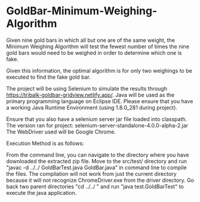 # GoldBar-Minimum-Weighing-Algorithm

Given nine gold bars in which all but one are of the same weight, the Minimum Weighing Algorithm will test the fewest number of times the 
nine gold bars would need to be weighed in order to determine which one is fake.

Given this information, the optimal algorithm is for only two weighings to be executed to find the fake gold bar.

The project will be using Selenium to simulate the results through https://tribalk-goldbar-gridview.netlify.app/. Java will be used as the
primary programming language on Eclipse IDE. Please ensure that you have a working Java Runtime Environment (using 1.8.0_281 during project).

Ensure that you also have a selenium server jar file loaded into classpath. The version ran for project: selenium-server-standalone-4.0.0-alpha-2.jar
The WebDriver used will be Google Chrome.

Execution Method is as follows: 

From the command line, you can navigate to the directory where you have downloaded the extracted zip file. Move to the src/test/ directory and run "javac -d ../../ GoldBarTest.java GoldBar.java" in command line to compile the files. The compilation will not work from just the current directory because it will not recognize ChromeDriver.exe from the driver directory. Go back two parent directories "cd ../../ " and run "java test.GoldBarTest" to execute the java application.
